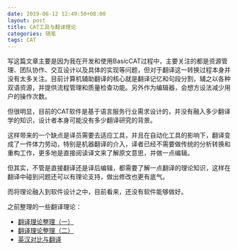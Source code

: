 ```yaml
---
date: 2019-06-12 12:49:50+08:00
layout: post
title: CAT工具与翻译理论
categories: 随笔
tags: CAT
---
```


写这篇文章主要是因为我在开发和使用BasicCAT过程中，主要关注的都是资源管理、团队协作、交互设计以及具体的实现等问题，但对于翻译这一转换过程本身并没有太多关注。目前计算机辅助翻译的核心就是翻译记忆和句段分割，辅之以各种双语资源，并提供流程管理和质量检查功能。另外作为编辑器，会想方设法减少用户的操作次数。

但很明显，目前的CAT软件是基于语言服务行业需求设计的，并没有融入多少翻译学的知识，设计者本身可能没有多少翻译研究的背景。

这样带来的一个缺点是译员需要去适应工具，并且在自动化工具的影响下，翻译变成了一件体力劳动，特别是机器翻译的介入，译者已经不需要做传统的分析转换和重构工作，更多地是直接阅读译文来了解原文意思，并做一点编辑。

但其实，不管是直接翻译还是译后编辑，都需要了解一点翻译的理论知识，这样在翻译中碰到问题还可以有理论支持，做出修改也更有底气。

而将理论融入到软件设计之中，目前看来，还没有软件能够做好。

之前整理的一些翻译理论：

* [翻译理论整理（一）](/translation-studies-1/)
* [翻译理论整理（二）](/translation-studies-2/)
* [英汉对比与翻译](/comparison-of-English-and-Chinese-and-its-application-in-translation/)







